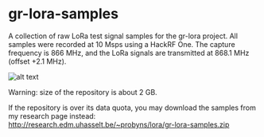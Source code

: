 gr-lora-samples
===============

A collection of raw LoRa test signal samples for the gr-lora project. All samples were recorded at 10 Msps using a HackRF One. The capture frequency is 866 MHz, and the LoRa signals are transmitted at 868.1 MHz (offset +2.1 MHz).

![alt text](https://github.com/rpp0/gr-lora-samples/blob/master/screenshot.png "Screenshot of a sample displayed with Inspectrum")

Warning: size of the repository is about 2 GB.

If the repository is over its data quota, you may download the samples from my research page instead: http://research.edm.uhasselt.be/~probyns/lora/gr-lora-samples.zip
